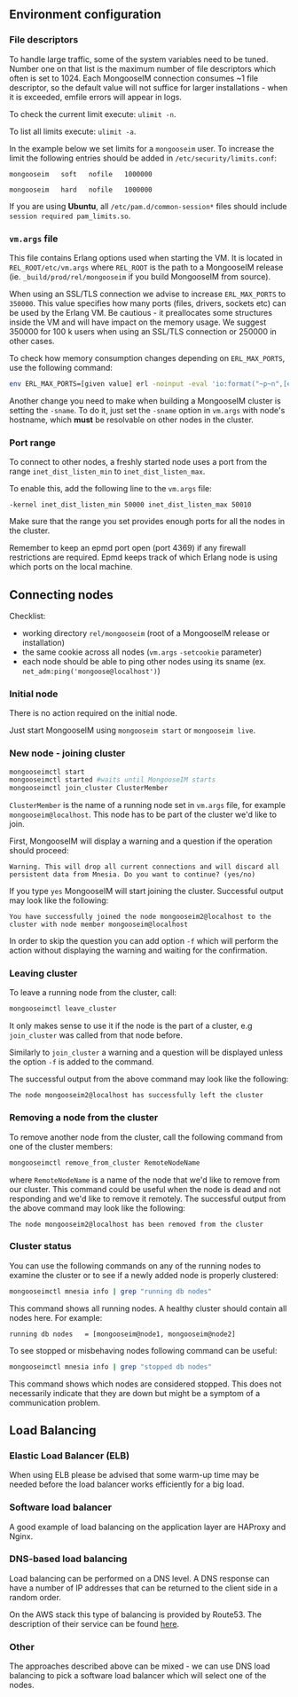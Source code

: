 ## Environment configuration

### File descriptors

To handle large traffic, some of the system variables need to be tuned.
Number one on that list is the maximum number of file descriptors which often is set to 1024.
Each MongooseIM connection consumes ~1 file descriptor, so the default value will not suffice for larger installations - when it is exceeded, emfile errors will appear in logs.

To check the current limit execute: `ulimit -n`.

To list all limits execute: `ulimit -a`.

In the example below we set limits for a `mongooseim` user.
To increase the limit the following entries should be added in `/etc/security/limits.conf`:

```
mongooseim   soft   nofile   1000000

mongooseim   hard   nofile   1000000
```

If you are using **Ubuntu**, all `/etc/pam.d/common-session*` files should include `session required pam_limits.so`.

### `vm.args` file

This file contains Erlang options used when starting the VM.
It is located in `REL_ROOT/etc/vm.args` where `REL_ROOT` is the path to a MongooseIM release
(ie. `_build/prod/rel/mongooseim` if you build MongooseIM from source).

When using an SSL/TLS connection we advise to increase `ERL_MAX_PORTS` to `350000`.
This value specifies how many ports (files, drivers, sockets etc) can be used by the Erlang VM.
Be cautious - it preallocates some structures inside the VM and will have impact on the memory usage.
We suggest 350000 for 100 k users when using an SSL/TLS connection or 250000 in other cases.

To check how memory consumption changes depending on `ERL_MAX_PORTS`, use the following command:

```bash
env ERL_MAX_PORTS=[given value] erl -noinput -eval 'io:format("~p~n",[erlang:memory(system)]).' -s erlang halt
```

Another change you need to make when building a MongooseIM cluster is setting the `-sname`.
To do it, just set the `-sname` option in `vm.args` with node's hostname,
which **must** be resolvable on other nodes in the cluster.

### Port range

To connect to other nodes, a freshly started node uses a port from the range `inet_dist_listen_min` to `inet_dist_listen_max`.

To enable this, add the following line to the `vm.args` file:

```
-kernel inet_dist_listen_min 50000 inet_dist_listen_max 50010
```

Make sure that the range you set provides enough ports for all the nodes in the cluster.

Remember to keep an epmd port open (port 4369) if any firewall restrictions are required.
Epmd keeps track of which Erlang node is using which ports on the local machine.

## Connecting nodes

Checklist:

- working directory `rel/mongooseim` (root of a MongooseIM release or installation)
- the same cookie across all nodes (`vm.args` `-setcookie` parameter)
- each node should be able to ping other nodes using its sname
   (ex. `net_adm:ping('mongoose@localhost')`)

### Initial node

There is no action required on the initial node.

Just start MongooseIM using `mongooseim start` or `mongooseim live`.

### New node - joining cluster


```bash
mongooseimctl start
mongooseimctl started #waits until MongooseIM starts
mongooseimctl join_cluster ClusterMember
```

`ClusterMember` is the name of a running node set in `vm.args` file, for example `mongooseim@localhost`.
This node has to be part of the cluster we'd like to join.

First, MongooseIM will display a warning and a question if the operation should proceed:

```text
Warning. This will drop all current connections and will discard all persistent data from Mnesia. Do you want to continue? (yes/no)
```

If you type `yes` MongooseIM will start joining the cluster.
Successful output may look like the following:

```text
You have successfully joined the node mongooseim2@localhost to the cluster with node member mongooseim@localhost
```

In order to skip the question you can add option `-f` which will perform the action
without displaying the warning and waiting for the confirmation.

### Leaving cluster

To leave a running node from the cluster, call:

```bash
mongooseimctl leave_cluster
```

It only makes sense to use it if the node is the part of a cluster, e.g `join_cluster` was called from that node before.

Similarly to `join_cluster` a warning and a question will be displayed unless the option `-f` is added to the command.

The successful output from the above command may look like the following:

```text
The node mongooseim2@localhost has successfully left the cluster
```

### Removing a node from the cluster

To remove another node from the cluster, call the following command from one of the cluster members:

```bash
mongooseimctl remove_from_cluster RemoteNodeName
```

where `RemoteNodeName` is a name of the node that we'd like to remove from our cluster.
This command could be useful when the node is dead and not responding and we'd like to remove it remotely.
The successful output from the above command may look like the following:

```text
The node mongooseim2@localhost has been removed from the cluster
```

### Cluster status

You can use the following commands on any of the running nodes to examine the cluster
or to see if a newly added node is properly clustered:

```bash
mongooseimctl mnesia info | grep "running db nodes"
```

This command shows all running nodes.
A healthy cluster should contain all nodes here.
For example:

    running db nodes   = [mongooseim@node1, mongooseim@node2]

To see stopped or misbehaving nodes following command can be useful:

```bash
mongooseimctl mnesia info | grep "stopped db nodes"
```

This command shows which nodes are considered stopped.
This does not necessarily indicate that they are down but might be a symptom of a communication problem.

## Load Balancing

### Elastic Load Balancer (ELB)

When using ELB please be advised that some warm-up time may be needed before
the load balancer works efficiently for a big load.

### Software load balancer

A good example of load balancing on the application layer are HAProxy and Nginx.

### DNS-based load balancing

Load balancing can be performed on a DNS level.
A DNS response can have a number of IP addresses that can be returned to the client side in a random order.

On the AWS stack this type of balancing is provided by Route53.
The description of their service can be found [here](http://docs.aws.amazon.com/Route53/latest/DeveloperGuide/WeightedResourceRecordSets.html).

### Other

The approaches described above can be mixed - we can use DNS load balancing to pick a software load balancer which will select one of the nodes.

